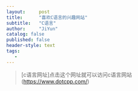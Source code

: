 ```yaml
---
layout:     post
title:      "喜欢C语言的兴趣网站"
subtitle:   "C语言"
author:     "JiYun"
catalog: false
published: false
header-style: text
tags:
   - 
---
```


> [c语言网址]点击这个网址就可以访问c语言网站(https://www.dotcpp.com/)







